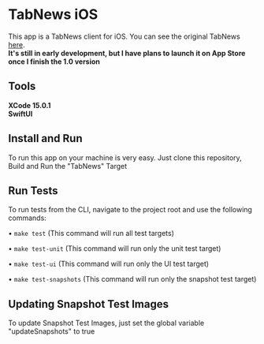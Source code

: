 # TabNews iOS
This app is a TabNews client for iOS. You can see the original TabNews [here](https://github.com/filipedeschamps/tabnews.com.br).
\
**It's still in early development, but I have plans to launch it on App Store once I finish the 1.0 version**

## Tools
**XCode 15.0.1**\
**SwiftUI**

## Install and Run
To run this app on your machine is very easy. Just clone this repository, Build and Run the "TabNews" Target

## Run Tests
To run tests from the CLI, navigate to the project root and use the following commands:

• `make test` (This command will run all test targets)

• `make test-unit` (This command will run only the unit test target)

• `make test-ui` (This command will run only the UI test target)

• `make test-snapshots` (This command will run only the snapshot test target)

## Updating Snapshot Test Images
To update Snapshot Test Images, just set the global variable "updateSnapshots" to true


